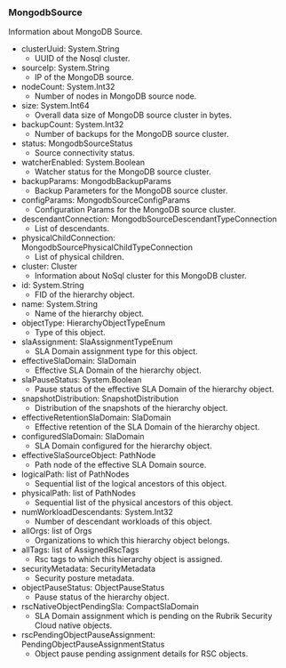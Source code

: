 ### MongodbSource
Information about MongoDB Source.

- clusterUuid: System.String
  - UUID of the Nosql cluster.
- sourceIp: System.String
  - IP of the MongoDB source.
- nodeCount: System.Int32
  - Number of nodes in MongoDB source node.
- size: System.Int64
  - Overall data size of MongoDB source cluster in bytes.
- backupCount: System.Int32
  - Number of backups for the MongoDB source cluster.
- status: MongodbSourceStatus
  - Source connectivity status.
- watcherEnabled: System.Boolean
  - Watcher status for the MongoDB source cluster.
- backupParams: MongodbBackupParams
  - Backup Parameters for the MongoDB source cluster.
- configParams: MongodbSourceConfigParams
  - Configuration Params for the MongoDB source cluster.
- descendantConnection: MongodbSourceDescendantTypeConnection
  - List of descendants.
- physicalChildConnection: MongodbSourcePhysicalChildTypeConnection
  - List of physical children.
- cluster: Cluster
  - Information about NoSql cluster for this MongoDB cluster.
- id: System.String
  - FID of the hierarchy object.
- name: System.String
  - Name of the hierarchy object.
- objectType: HierarchyObjectTypeEnum
  - Type of this object.
- slaAssignment: SlaAssignmentTypeEnum
  - SLA Domain assignment type for this object.
- effectiveSlaDomain: SlaDomain
  - Effective SLA Domain of the hierarchy object.
- slaPauseStatus: System.Boolean
  - Pause status of the effective SLA Domain of the hierarchy object.
- snapshotDistribution: SnapshotDistribution
  - Distribution of the snapshots of the hierarchy object.
- effectiveRetentionSlaDomain: SlaDomain
  - Effective retention of the SLA Domain of the hierarchy object.
- configuredSlaDomain: SlaDomain
  - SLA Domain configured for the hierarchy object.
- effectiveSlaSourceObject: PathNode
  - Path node of the effective SLA Domain source.
- logicalPath: list of PathNodes
  - Sequential list of the logical ancestors of this object.
- physicalPath: list of PathNodes
  - Sequential list of the physical ancestors of this object.
- numWorkloadDescendants: System.Int32
  - Number of descendant workloads of this object.
- allOrgs: list of Orgs
  - Organizations to which this hierarchy object belongs.
- allTags: list of AssignedRscTags
  - Rsc tags to which this hierarchy object is assigned.
- securityMetadata: SecurityMetadata
  - Security posture metadata.
- objectPauseStatus: ObjectPauseStatus
  - Pause status of the hierarchy object.
- rscNativeObjectPendingSla: CompactSlaDomain
  - SLA Domain assignment which is pending on the Rubrik Security Cloud native objects.
- rscPendingObjectPauseAssignment: PendingObjectPauseAssignmentStatus
  - Object pause pending assignment details for RSC objects.
